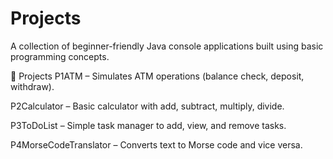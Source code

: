 # Projects
A collection of beginner-friendly Java console applications built using basic programming concepts.

📂 Projects
P1ATM – Simulates ATM operations (balance check, deposit, withdraw).

P2Calculator – Basic calculator with add, subtract, multiply, divide.

P3ToDoList – Simple task manager to add, view, and remove tasks.

P4MorseCodeTranslator – Converts text to Morse code and vice versa.

